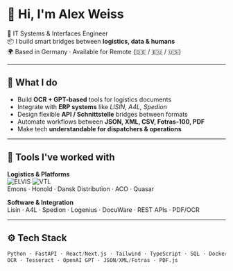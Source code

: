 
# 👋 Hi, I'm Alex Weiss

🚀 IT Systems & Interfaces Engineer  
📦 I build smart bridges between **logistics, data & humans**  
🌍 Based in Germany · Available for Remote (🇩🇪 / 🇪🇺 / 🇺🇸)

---

## 🧠 What I do

- Build **OCR + GPT-based** tools for logistics documents
- Integrate with **ERP systems** like *LISIN, A4L, Spedion*
- Design flexible **API / Schnittstelle** bridges between formats
- Automate workflows between **JSON, XML, CSV, Fotras-100, PDF**
- Make tech **understandable for dispatchers & operations**

---

## 💼 Tools I've worked with

**Logistics & Platforms**  
![ELVIS](https://upload.wikimedia.org/wikipedia/commons/e/e4/ELVIS_Logistiklogo.png) ![VTL](https://www.vtl.de/fileadmin/_processed_/b/0/csm_Logo_VTL_4c_0611bba5f2.png)  
Emons · Honold · Dansk Distribution · ACO · Quasar

**Software & Integration**  
Lisin · A4L · Spedion · Logenius · DocuWare · REST APIs · PDF/OCR

---

## ⚙️ Tech Stack

```python
Python · FastAPI · React/Next.js · Tailwind · TypeScript · SQL · Docker
OCR · Tesseract · OpenAI GPT · JSON/XML/Fotras · PDF.js
